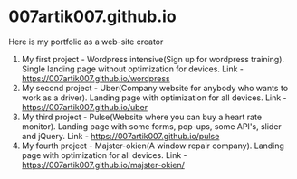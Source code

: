 # 007artik007.github.io
Here is my portfolio as a web-site creator
1. My first project - Wordpress intensive(Sign up for wordpress training). Single landing page without optimization for devices. Link - https://007artik007.github.io/wordpress
2. My second project - Uber(Company website for anybody who wants to work as a driver). Landing page with optimization for all devices. Link - https://007artik007.github.io/uber
3. My third project - Pulse(Website where you can buy a heart rate monitor). Landing page with some forms, pop-ups, some API's, slider and jQuery. Link - https://007artik007.github.io/pulse
4. My fourth project - Majster-okien(A window repair company). Landing page with optimization for all devices. Link - https://007artik007.github.io/majster-okien/
